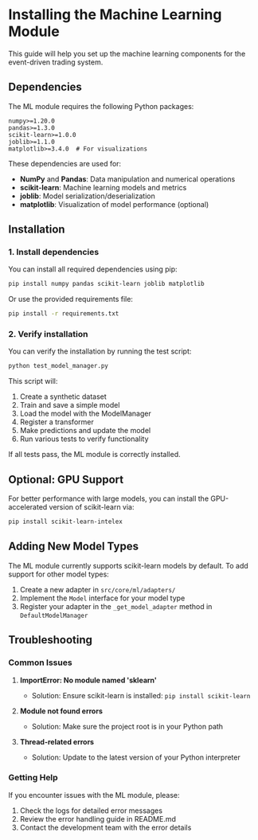 # Installing the Machine Learning Module

This guide will help you set up the machine learning components for the event-driven trading system.

## Dependencies

The ML module requires the following Python packages:

```
numpy>=1.20.0
pandas>=1.3.0
scikit-learn>=1.0.0
joblib>=1.1.0
matplotlib>=3.4.0  # For visualizations
```

These dependencies are used for:
- **NumPy** and **Pandas**: Data manipulation and numerical operations
- **scikit-learn**: Machine learning models and metrics
- **joblib**: Model serialization/deserialization
- **matplotlib**: Visualization of model performance (optional)

## Installation

### 1. Install dependencies

You can install all required dependencies using pip:

```bash
pip install numpy pandas scikit-learn joblib matplotlib
```

Or use the provided requirements file:

```bash
pip install -r requirements.txt
```

### 2. Verify installation

You can verify the installation by running the test script:

```bash
python test_model_manager.py
```

This script will:
1. Create a synthetic dataset
2. Train and save a simple model
3. Load the model with the ModelManager
4. Register a transformer
5. Make predictions and update the model
6. Run various tests to verify functionality

If all tests pass, the ML module is correctly installed.

## Optional: GPU Support

For better performance with large models, you can install the GPU-accelerated version of scikit-learn via:

```bash
pip install scikit-learn-intelex
```

## Adding New Model Types

The ML module currently supports scikit-learn models by default. To add support for other model types:

1. Create a new adapter in `src/core/ml/adapters/`
2. Implement the `Model` interface for your model type
3. Register your adapter in the `_get_model_adapter` method in `DefaultModelManager`

## Troubleshooting

### Common Issues

1. **ImportError: No module named 'sklearn'**
   - Solution: Ensure scikit-learn is installed: `pip install scikit-learn`

2. **Module not found errors**
   - Solution: Make sure the project root is in your Python path

3. **Thread-related errors**
   - Solution: Update to the latest version of your Python interpreter

### Getting Help

If you encounter issues with the ML module, please:

1. Check the logs for detailed error messages
2. Review the error handling guide in README.md
3. Contact the development team with the error details 